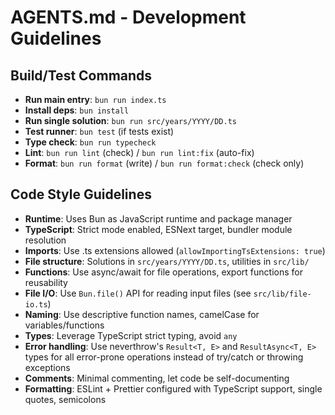 # AGENTS.md - Development Guidelines

## Build/Test Commands
- **Run main entry**: `bun run index.ts`
- **Install deps**: `bun install`
- **Run single solution**: `bun run src/years/YYYY/DD.ts`
- **Test runner**: `bun test` (if tests exist)
- **Type check**: `bun run typecheck`
- **Lint**: `bun run lint` (check) / `bun run lint:fix` (auto-fix)
- **Format**: `bun run format` (write) / `bun run format:check` (check only)

## Code Style Guidelines
- **Runtime**: Uses Bun as JavaScript runtime and package manager
- **TypeScript**: Strict mode enabled, ESNext target, bundler module resolution
- **Imports**: Use .ts extensions allowed (`allowImportingTsExtensions: true`)
- **File structure**: Solutions in `src/years/YYYY/DD.ts`, utilities in `src/lib/`
- **Functions**: Use async/await for file operations, export functions for reusability
- **File I/O**: Use `Bun.file()` API for reading input files (see `src/lib/file-io.ts`)
- **Naming**: Use descriptive function names, camelCase for variables/functions
- **Types**: Leverage TypeScript strict typing, avoid `any`
- **Error handling**: Use neverthrow's `Result<T, E>` and `ResultAsync<T, E>` types for all error-prone operations instead of try/catch or throwing exceptions
- **Comments**: Minimal commenting, let code be self-documenting
- **Formatting**: ESLint + Prettier configured with TypeScript support, single quotes, semicolons